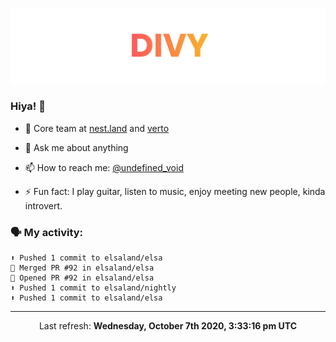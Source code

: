 
![](https://github.com/divy-work/divy-work/raw/master/assets/divy.png)

### Hiya! 👋

- 🔭 Core team at [nest.land](https://github.com/nestdotland/nest.land) and [verto](https://github.com/useverto/verto)

- 💬 Ask me about anything

- 📫 How to reach me: [@undefined_void](https://instagram.com/divy.exe)

- ⚡ Fun fact: I play guitar, listen to music, enjoy meeting new people, kinda introvert.

### 🗣 My activity:

```
⬆️ Pushed 1 commit to elsaland/elsa
🎉 Merged PR #92 in elsaland/elsa
💪 Opened PR #92 in elsaland/elsa
⬆️ Pushed 1 commit to elsaland/nightly
⬆️ Pushed 1 commit to elsaland/elsa
```

------------
<p align="center">Last refresh: <b>Wednesday, October 7th 2020, 3:33:16 pm UTC</b></p>

